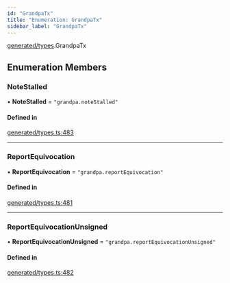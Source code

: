 ```yaml
---
id: "GrandpaTx"
title: "Enumeration: GrandpaTx"
sidebar_label: "GrandpaTx"
---
```


[generated/types](../../../../modules/Generated/Types/Types.md).GrandpaTx

## Enumeration Members

### NoteStalled

• **NoteStalled** = ``"grandpa.noteStalled"``

#### Defined in

[generated/types.ts:483](https://github.com/PolymeshAssociation/polymesh-sdk/blob/95e180d2/src/generated/types.ts#L483)

___

### ReportEquivocation

• **ReportEquivocation** = ``"grandpa.reportEquivocation"``

#### Defined in

[generated/types.ts:481](https://github.com/PolymeshAssociation/polymesh-sdk/blob/95e180d2/src/generated/types.ts#L481)

___

### ReportEquivocationUnsigned

• **ReportEquivocationUnsigned** = ``"grandpa.reportEquivocationUnsigned"``

#### Defined in

[generated/types.ts:482](https://github.com/PolymeshAssociation/polymesh-sdk/blob/95e180d2/src/generated/types.ts#L482)
